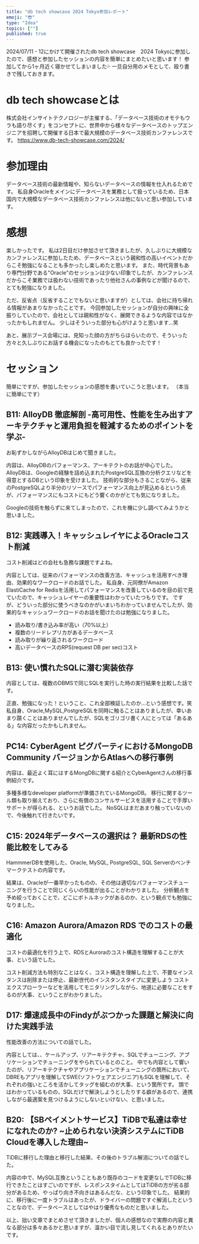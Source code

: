 ```yaml
---
title: "db tech showcase 2024 Tokyo参加レポート"
emoji: "😎"
type: "Idea"
topics: [""]
published: true
---
```


2024/07/11 - 12にかけて開催されたdb tech showcase　2024 Tokyoに参加したので、感想と参加したセッションの内容を簡単にまとめたいと思います！
参加してから1ヶ月近く寝かせてしまいました💦
一旦自分用のメモとして、殴り書きで残しておきます。

# db tech showcaseとは
株式会社インサイトテクノロジーが主催する、「データベース技術のオモテもウラも語り尽くす」をコンセプトに、世界中から様々なデータベースのトップエンジニアを招聘して開催する日本で最大規模のデータベース技術カンファレンスです。
https://www.db-tech-showcase.com/2024/

# 参加理由
データベース技術の最新情報や、知らないデータベースの情報を仕入れるためです。
私自身Oracleをメインにデータベースを業務として扱っているため、日本国内で大規模なデータベース技術カンファレンスは他にないと思い参加しています。

# 感想
楽しかったです。
私は2日目だけ参加させて頂きましたが、久しぶりに大規模なカンファレンスに参加したため、データベースという親和性の高いイベントだからこそ勉強になることも多かったし楽しめたと思います。
また、時代背景もあり専門分野である"Oracle"のセッションは少ない印象でしたが、カンファレンスだからこそ業務では扱わない技術であったり他社さんの事例などが聞けるので、とても勉強になりました。

ただ、反省点（反省することでもないと思いますが）としては、会社に持ち帰れる情報があまりなかったことです。
今回参加したセッションが自分の興味に全振りしていたので、会社としては親和性がなく、展開できるような内容ではなかったかもしれません。
少しはそういった部分も心がけようと思います...笑

あと、展示ブース会場には、見知った顔の方がちらほらいたので、そういった方々と久しぶりにお話する機会になったのもとても良かったです！

# セッション
簡単にですが、参加したセッションの感想を書いていこうと思います。
（本当に簡単にです）

## B11: AlloyDB 徹底解剖 -高可用性、性能を生み出すアーキテクチャと運用負担を軽減するためのポイントを学ぶ-
お恥ずかしながらAlloyDBはじめて聞きました。

内容は、AlloyDBのパフォーマンス、アーキテクトのお話が中心でした。
AlloyDBは、Googleの経験を詰め込まれたPostgreSQL互換の分析クエリなどを得意とするDBという印象を受けました。
技術的な部分もさることながら、従来のPostgreSQLより半分のリソースでパフォーマンス向上が見込めるという点が、パフォーマンスにもコストにもどう響くのかがとても気になりました。

Googleの技術を触らずに来てしまったので、これを機に少し調べてみようかと思いました。

## B12: 実践導入！キャッシュレイヤによるOracleコスト削減
コスト削減はどの会社も急務な課題ですよね。

内容としては、従来のパフォーマンスの改善方法、キャッシュを活用すべき理由、効果的なワークロードのお話でした。
私自身、元同僚がAmazon ElastiCache for Redisを活用してパフォーマンスを改善しているのを目の前で見ていたので、キャッシュレイヤーの重要性はわかっていたつもりです。
ですが、どういった部分に使うべきなのかがいまいちわかっていませんでしたが、効果的なキャッシュワークロードのお話を聞けたのは勉強になりました。

- 読み取り/書き込み率が高い（70%以上）
- 複数のリードレプリカがあるデータベース
- 読み取りが繰り返されるワークロード
- 高いデータベースのRPS(request DB per sec)コスト

## B13: 使い慣れたSQLに潜む実装依存
内容としては、複数のDBMSで同じSQLを実行した時の実行結果を比較した話です。

正直、勉強になった！ということ、これ全部検証したのか...という感想です。笑
私自身、Oracle,MySQL,PostgreSQLを同時に触ることはありましたが、幸いあまり躓くことはありませんでしたが、SQLをゴリゴリ書く人にとっては「あるある」な内容だったかもしれません。

## PC14: CyberAgent ピグパーティにおけるMongoDB Community バージョンからAtlasへの移行事例
内容は、最近よく耳にはするMongDBに関する紹介とCyberAgentさんの移行事例紹介です。

多種多様なdeveloper platformが準備されているMongoDB。
移行に関するツール類も取り揃えており、さらに有償のコンサルサービスを活用することで手厚いサポートが得られる、というお話でした。
NoSQLはまだあまり触っていないので、今後触れて行きたいです。

## C15: 2024年データベースの選択は？ 最新RDSの性能比較をしてみる
HammmerDBを使用した、Oracle, MySQL, PostgreSQL, SQL Serverのベンチマークテストの内容です。

結果は、Oracleが一番早かったものの、その他は適切なパフォーマンスチューニングを行うことで同じくらいの性能が出ることがわかりました。
分析観点を予め絞っておくことで、どこにボトルネックがあるのか、という観点でも勉強になりました。

## C16: Amazon Aurora/Amazon RDS でのコストの最適化
コストの最適化を行う上で、RDSとAuroraのコスト構造を理解することが大事、という話でした。

コスト削減方法も特別なことはなく、コスト構造を理解した上で、不要なインスタンスは削除または停止、最新世代のインスタンスタイプに変更しよう
コストエクスプローラーなどを活用してモニタリングしながら、地道に必要なことをするのが大事、ということがわかりました。

## D17: 爆速成長中のFindyがぶつかった課題と解決に向けた実践手法
性能改善の方法についての話でした。

内容としては、、ケールアップ、リアーキテクチャ、SQLでチューニング、アプリケーションでチューニングをやられているとのこと。
中でも内容として響いたのが、リアーキテクチャやアプリケーションでチューニングの箇所において、DBREもアプリを理解してSWE(ソフトウェアエンジニア)もSQLを理解して、それぞれの強いところを活かしてタッグを組むのが大事、という箇所です。
頭ではわかっているものの、SQLだけで解決しようとしたりする癖があるので、連携しながら最適案を見つけるようにしないといけない、と思いました。

## B20: 【SBペイメントサービス】TiDBで私達は幸せになれたのか? ~止められない決済システムにTiDB Cloudを導入した理由~
TiDBに移行した理由と移行した結果、その後のトラブル解消についての話でした。

内容の中で、MySQL互換ということもあり既存のコードを変更なしでTiDBに移行できたことはすごいのですが、レスポンスタイムとしてはTiDBの方が劣る部分があるため、やっぱり向き不向きはあるんだな、という印象でした。
結果的に、移行後に一度トラブルはあったが、ドライバーの問題ですぐ解消したということなので、データベースとしてはやはり優秀なものだと思いました。


以上、拙い文章でまとめさせて頂きましたが、個人の感想なので実際の内容と異なる部分は多々あるかと思いますが、温かい目で流し見してくれるとありがたいです。



